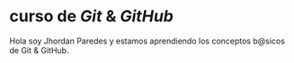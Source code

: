 # curso de _Git_ & _GitHub_

Hola soy Jhordan Paredes y estamos aprendiendo los conceptos b@sicos de Git & GitHub.
